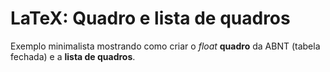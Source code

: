 # LaTeX: Quadro e lista de quadros

Exemplo minimalista mostrando como criar o *float* **quadro** da ABNT (tabela fechada) e a **lista de quadros**.
